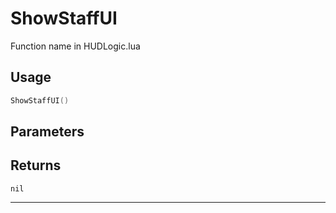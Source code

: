 # ShowStaffUI
Function name in HUDLogic.lua
## Usage
```lua
ShowStaffUI()
```
## Parameters

## Returns
`nil`

---